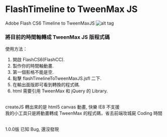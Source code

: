 FlashTimeline to TweenMax JS
===========================

Adobe Flash CS6 Timeline to TweenMaxJS
![alt tag](https://raw.githubusercontent.com/milkmidi/flashtimeline_to_tweenmaxjs/master/img.jpg)
<h3>將目前的時間軸轉成 TweenMax JS 版程式碼</h3>

使用方法：<br/>
1. 開啟 FlashCS6(FlashCC).<br/>
2. 製作你的時間軸動畫.<br/>
3. 第一個影格不能是空.<br/>
4. 點擊 flashTimelineToTweenMaxJS.jsfl 二下.<br/>
5. 在輸出面版即可看到轉換的程式碼.<br/>
6. html 需要引用 TweenMax 和 jQuery 的 Library.<br/>
<br/>
createJS 轉出來的是 html5 canvas 動畫, 快樂 IE8 不支援<br/>
我的小工具只是將動畫轉成 TweenMax 的程式碼，省去前端攻城屍 Coding 時間<br/>
<br/>

1.0.0版
已知 Bug, 還沒發現


